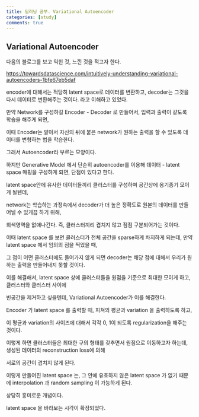 ```yaml
---
title: 딥러닝 공부. Variational Autoencoder
categories: [study]
comments: true
---
```


## Variational Autoencoder

다음의 블로그를 보고 익힌 것, 느낀 것을 적고자 한다.

https://towardsdatascience.com/intuitively-understanding-variational-autoencoders-1bfe67eb5daf

encoder에 대해서는 적당히 latent space로 데이터를 변환하고, decoder는 그것을 다시 데이터로 변환해주는 것이다. 라고 이해하고 있었다.

만약 Network를 구성하길 Encoder - Decoder 로 만들어서, 입력과 출력이 같도록 학습을 해주게 되면,

이때 Encoder는 알아서 자신의 뒤에 붙은 network가 원하는 출력을 할 수 있도록 데이터를 변형하는 법을 학습한다.

그래서 Autoencoder라 부르는 모양이다.

하지만 Generative Model 에서 단순히 autoencoder를 이용해 데이터 - latent space 매핑을 구성하게 되면, 단점이 있다고 한다.

latent space안에 유사한 데이터들끼리 클러스터를 구성하며 공간상에 옹기종기 모이게 될텐데,

network는 학습하는 과정속에서 decoder가 더 높은 정확도로 원본의 데이터를 만들어낼 수 있게끔 하기 위해,

회색영역을 없애나간다. 즉, 클러스터끼리 겹치지 않고 점점 구분되어가는 것이다.

이때 latent space 를 보면 클러스터가 전체 공간을 sparse하게 차지하게 되는데, 만약 latent space 에서 임의의 점을 찍었을 때,

그 점이 어떤 클러스터에도 들어가지 않게 되면 decoder는 해당 점에 대해서 우리가 원하는 출력을 만들어내지 못할 것이다.

이를 해결해서, latent space 상에 클러스터들을 원점을 기준으로 최대한 모이게 하고, 클러스터와 클러스터 사이에

빈공간을 제거하고 싶을텐데, Variational Autoencoder가 이를 해결한다.

Encoder 가 latent space 를 출력할 때, 피쳐의 평균과 variation 을 출력하도록 하고,

이 평균과 variation의 사이즈에 대해서 각각 0, 1이 되도록 regularization을 해주는 것이다.

이렇게 하면 클러스터들은 최대한 구의 형태를 갖추면서 원점으로 이동하고자 하는데, 생성된 데이터의 reconstruction loss에 의해

서로의 공간이 겹치지 않게 된다.

이렇게 만들어진 latent space 는, 그 안에 유효하지 않은 latent space 가 없기 때문에 interpolation 과 random sampling 이 가능하게 된다.

상당히 흥미로운 개념이다.

latent space 을 바라보는 시각이 확장되었다.
